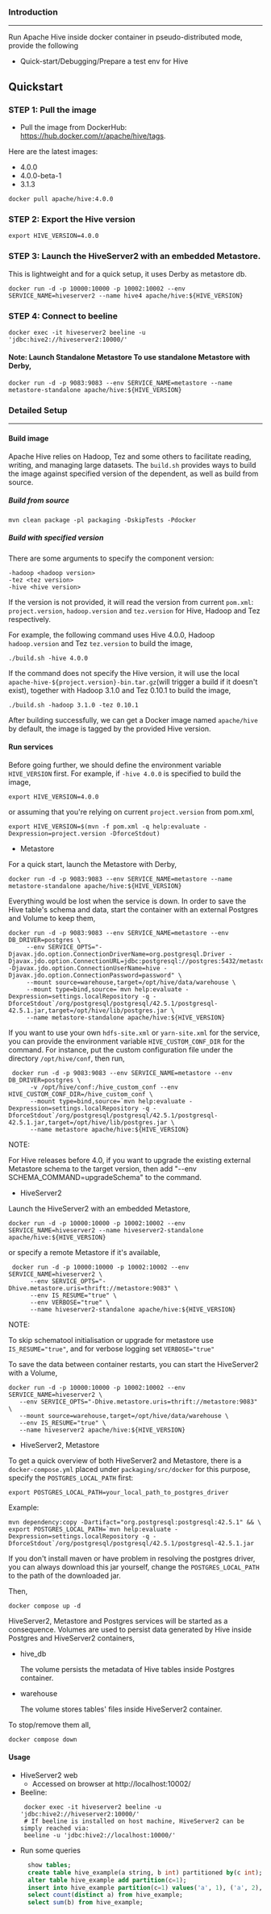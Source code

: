 ### Introduction

---
Run Apache Hive inside docker container in pseudo-distributed mode, provide the following
- Quick-start/Debugging/Prepare a test env for Hive


## Quickstart
### STEP 1: Pull the image
- Pull the image from DockerHub: https://hub.docker.com/r/apache/hive/tags. 

Here are the latest images:
- 4.0.0
- 4.0.0-beta-1
- 3.1.3

```shell
docker pull apache/hive:4.0.0
```
### STEP 2: Export the Hive version
```shell
export HIVE_VERSION=4.0.0
```

### STEP 3: Launch the HiveServer2 with an embedded Metastore.
This is lightweight and for a quick setup, it uses Derby as metastore db.
```shell
docker run -d -p 10000:10000 -p 10002:10002 --env SERVICE_NAME=hiveserver2 --name hive4 apache/hive:${HIVE_VERSION}
```

### STEP 4: Connect to beeline
```shell
docker exec -it hiveserver2 beeline -u 'jdbc:hive2://hiveserver2:10000/'
```

#### Note: Launch Standalone Metastore To use standalone Metastore with Derby,
```shell
docker run -d -p 9083:9083 --env SERVICE_NAME=metastore --name metastore-standalone apache/hive:${HIVE_VERSION}
```

### Detailed Setup
---
#### Build image
Apache Hive relies on Hadoop, Tez and some others to facilitate reading, writing, and managing large datasets. 
The `build.sh` provides ways to build the image against specified version of the dependent, as well as build from source.

##### Build from source
```shell
mvn clean package -pl packaging -DskipTests -Pdocker
```
##### Build with specified version
There are some arguments to specify the component version:
```shell
-hadoop <hadoop version>
-tez <tez version>
-hive <hive version> 
```
If the version is not provided, it will read the version from current `pom.xml`:
`project.version`, `hadoop.version` and `tez.version` for Hive, Hadoop and Tez respectively. 

For example, the following command uses Hive 4.0.0, Hadoop `hadoop.version` and Tez `tez.version` to build the image,
```shell
./build.sh -hive 4.0.0
```
If the command does not specify the Hive version, it will use the local `apache-hive-${project.version}-bin.tar.gz`(will trigger a build if it doesn't exist),
together with Hadoop 3.1.0 and Tez 0.10.1 to build the image,
```shell
./build.sh -hadoop 3.1.0 -tez 0.10.1
```
After building successfully,  we can get a Docker image named `apache/hive` by default, the image is tagged by the provided Hive version.

#### Run services

Before going further, we should define the environment variable `HIVE_VERSION` first.
For example, if `-hive 4.0.0` is specified to build the image,
```shell
export HIVE_VERSION=4.0.0
```
or assuming that you're relying on current `project.version` from pom.xml,
```shell
export HIVE_VERSION=$(mvn -f pom.xml -q help:evaluate -Dexpression=project.version -DforceStdout)
```
- Metastore

For a quick start, launch the Metastore with Derby,
  ```shell
  docker run -d -p 9083:9083 --env SERVICE_NAME=metastore --name metastore-standalone apache/hive:${HIVE_VERSION}
  ```
  Everything would be lost when the service is down. In order to save the Hive table's schema and data, start the container with an external Postgres and Volume to keep them,

  ```shell
  docker run -d -p 9083:9083 --env SERVICE_NAME=metastore --env DB_DRIVER=postgres \
       --env SERVICE_OPTS="-Djavax.jdo.option.ConnectionDriverName=org.postgresql.Driver -Djavax.jdo.option.ConnectionURL=jdbc:postgresql://postgres:5432/metastore_db -Djavax.jdo.option.ConnectionUserName=hive -Djavax.jdo.option.ConnectionPassword=password" \
       --mount source=warehouse,target=/opt/hive/data/warehouse \
       --mount type=bind,source=`mvn help:evaluate -Dexpression=settings.localRepository -q -DforceStdout`/org/postgresql/postgresql/42.5.1/postgresql-42.5.1.jar,target=/opt/hive/lib/postgres.jar \
       --name metastore-standalone apache/hive:${HIVE_VERSION}
  ```

  If you want to use your own `hdfs-site.xml` or `yarn-site.xml` for the service, you can provide the environment variable `HIVE_CUSTOM_CONF_DIR` for the command. For instance, put the custom configuration file under the directory `/opt/hive/conf`, then run,

  ```shell
   docker run -d -p 9083:9083 --env SERVICE_NAME=metastore --env DB_DRIVER=postgres \
        -v /opt/hive/conf:/hive_custom_conf --env HIVE_CUSTOM_CONF_DIR=/hive_custom_conf \
        --mount type=bind,source=`mvn help:evaluate -Dexpression=settings.localRepository -q -DforceStdout`/org/postgresql/postgresql/42.5.1/postgresql-42.5.1.jar,target=/opt/hive/lib/postgres.jar \
        --name metastore apache/hive:${HIVE_VERSION}
  ```

NOTE:

For Hive releases before 4.0, if you want to upgrade the existing external Metastore schema to the target version,
then add "--env SCHEMA_COMMAND=upgradeSchema" to the command.

- HiveServer2

Launch the HiveServer2 with an embedded Metastore,
   ```shell
  docker run -d -p 10000:10000 -p 10002:10002 --env SERVICE_NAME=hiveserver2 --name hiveserver2-standalone apache/hive:${HIVE_VERSION}
   ```
  or specify a remote Metastore if it's available,
   ```shell
    docker run -d -p 10000:10000 -p 10002:10002 --env SERVICE_NAME=hiveserver2 \
         --env SERVICE_OPTS="-Dhive.metastore.uris=thrift://metastore:9083" \
         --env IS_RESUME="true" \
         --env VERBOSE="true" \
         --name hiveserver2-standalone apache/hive:${HIVE_VERSION}
   ```

NOTE:

To skip schematool initialisation or upgrade for metastore use `IS_RESUME="true"`, and for verbose logging set `VERBOSE="true"`


  To save the data between container restarts, you can start the HiveServer2 with a Volume,

   ```shell
   docker run -d -p 10000:10000 -p 10002:10002 --env SERVICE_NAME=hiveserver2 \
      --env SERVICE_OPTS="-Dhive.metastore.uris=thrift://metastore:9083" \
      --mount source=warehouse,target=/opt/hive/data/warehouse \
      --env IS_RESUME="true" \
      --name hiveserver2 apache/hive:${HIVE_VERSION}
   ```
  
- HiveServer2, Metastore

To get a quick overview of both HiveServer2 and Metastore, there is a `docker-compose.yml` placed under `packaging/src/docker` for this purpose,
specify the `POSTGRES_LOCAL_PATH` first:
```shell
export POSTGRES_LOCAL_PATH=your_local_path_to_postgres_driver
```
Example:
```shell
mvn dependency:copy -Dartifact="org.postgresql:postgresql:42.5.1" && \
export POSTGRES_LOCAL_PATH=`mvn help:evaluate -Dexpression=settings.localRepository -q -DforceStdout`/org/postgresql/postgresql/42.5.1/postgresql-42.5.1.jar 
```
If you don't install maven or have problem in resolving the postgres driver, you can always download this jar yourself,
change the `POSTGRES_LOCAL_PATH` to the path of the downloaded jar.

Then,
```shell
docker compose up -d
```
HiveServer2, Metastore and Postgres services will be started as a consequence. 
Volumes are used to persist data generated by Hive inside Postgres and HiveServer2 containers,
  - hive_db

    The volume persists the metadata of Hive tables inside Postgres container.
  - warehouse

    The volume stores tables' files inside HiveServer2 container.

To stop/remove them all,
```shell
docker compose down
```

#### Usage

- HiveServer2 web
  - Accessed on browser at http://localhost:10002/
- Beeline:
  ```shell
   docker exec -it hiveserver2 beeline -u 'jdbc:hive2://hiveserver2:10000/'
   # If beeline is installed on host machine, HiveServer2 can be simply reached via:
   beeline -u 'jdbc:hive2://localhost:10000/'
  ```
- Run some queries
  ```sql
    show tables;
    create table hive_example(a string, b int) partitioned by(c int);
    alter table hive_example add partition(c=1);
    insert into hive_example partition(c=1) values('a', 1), ('a', 2),('b',3);
    select count(distinct a) from hive_example;
    select sum(b) from hive_example;
  ```
